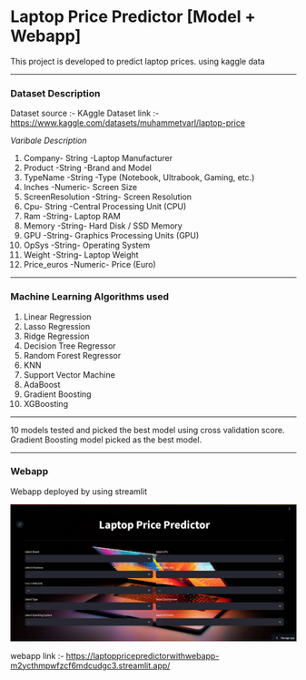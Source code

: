 # Laptop Price Predictor [Model + Webapp]

This project is developed to predict laptop prices. using kaggle data

---

### Dataset Description

Dataset source :- KAggle
Dataset link :- https://www.kaggle.com/datasets/muhammetvarl/laptop-price

*Varibale Description*

1. Company- String -Laptop Manufacturer
2. Product -String -Brand and Model
3. TypeName -String -Type (Notebook, Ultrabook, Gaming, etc.)
4. Inches -Numeric- Screen Size
5. ScreenResolution -String- Screen Resolution
6. Cpu- String -Central Processing Unit (CPU)
7. Ram -String- Laptop RAM
8. Memory -String- Hard Disk / SSD Memory
9. GPU -String- Graphics Processing Units (GPU)
10. OpSys -String- Operating System
11. Weight -String- Laptop Weight
12. Price_euros -Numeric- Price (Euro)

--- 
### Machine Learning Algorithms used 

1. Linear Regression
2. Lasso Regression
3. Ridge Regression
4. Decision Tree Regressor
5. Random Forest Regressor
6. KNN
7. Support Vector Machine
8. AdaBoost
9. Gradient Boosting
10. XGBoosting

---

10 models tested and picked the best model using cross validation score.
Gradient Boosting model picked as the best model.

---
### Webapp
Webapp deployed by using streamlit

![Laptop Price Predictor Webapp](./webapp.png)

webapp link :- https://laptoppricepredictorwithwebapp-m2ycthmpwfzcf6mdcudgc3.streamlit.app/

